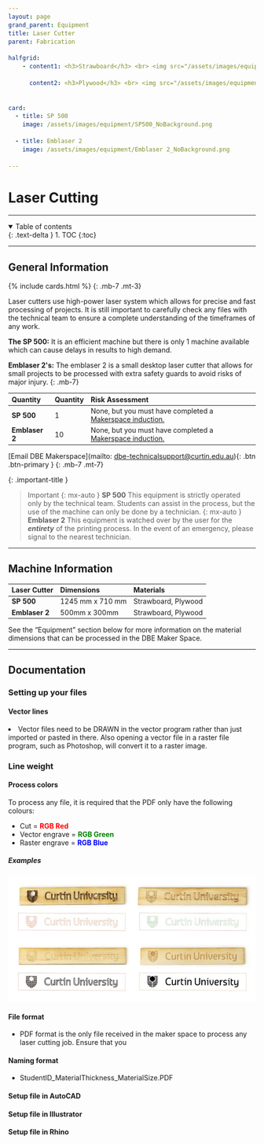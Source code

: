 ```yaml
---
layout: page
grand_parent: Equipment
title: Laser Cutter
parent: Fabrication

halfgrid: 
    - content1: <h3>Strawboard</h3> <br> <img src="/assets/images/equipment/vector_example.gif" alt="vector example">
        
      content2: <h3>Plywood</h3> <br> <img src="/assets/images/equipment/vector_example.gif" alt="vector example">


card:
  - title: SP 500
    image: /assets/images/equipment/SP500_NoBackground.png

  - title: Emblaser 2
    image: /assets/images/equipment/Emblaser 2_NoBackground.png

---
```


# Laser Cutting

---

<details open markdown="block">
  <summary>
    Table of contents
  </summary>
  {: .text-delta }
1. TOC
{:toc}
</details>

---

## General Information

{% include cards.html %}
{: .mb-7 .mt-3}

Laser cutters use high-power laser system which allows for precise and fast processing of projects. It is still important to carefully check any files with the technical team to ensure a complete understanding of the timeframes of any work. 

**The SP 500:** It is an efficient machine but there is only 1 machine available which can cause delays in results to high demand.

**Emblaser 2's:** The emblaser 2 is a small desktop laser cutter that allows for small projects to be processed with extra safety guards to avoid risks of major injury.
{: .mb-7}

| Quantity | Quantity | Risk Assessment |
|:-|:-|:-|
| **SP 500** | 1 | None, but you must have completed a [Makerspace induction.](https://siso.curtin.edu.au/sodbe//) | 
| **Emblaser 2** | 10 | None, but you must have completed a [Makerspace induction.](https://siso.curtin.edu.au/sodbe//) | 


[Email DBE Makerspace](mailto: dbe-technicalsupport@curtin.edu.au){: .btn .btn-primary }
{: .mb-7 .mt-7}

{: .important-title }
> Important
>{: mx-auto }
> **SP 500**
> This equipment is strictly operated only by the technical team. Students can assist in the process, but the use of the machine can only be done by a technician.
> {: mx-auto }
>**Emblaser 2**
> This equipment is watched over by the user for the ***entirety*** of the printing process. In the event of an emergency, please signal to the nearest technician.


---

## Machine Information

| Laser Cutter                          | Dimensions                |  Materials                | 
|:--------------------------------------|:--------------------------|:--------------------------|
| **SP 500**                            | 1245 mm x 710 mm          | Strawboard, Plywood       |
| **Emblaser 2**                        | 500mm x 300mm             | Strawboard, Plywood       | 


See the “Equipment” section below for more information on the material dimensions that can be processed in the DBE Maker Space.

---

## Documentation



### Setting up your files

#### Vector lines



<li> Vector files need to be DRAWN in the vector program rather than just imported or pasted in there. Also opening a vector file in a raster file program, such as Photoshop, will convert it to a raster image. </li> 


### Line weight

#### Process colors
To process any file, it is required that the PDF only have the following colours:
 
<ul>
    <li> Cut = <strong style="color: red;"> RGB Red </strong> </li>
    <li> Vector engrave = <strong style="color: green;"> RGB Green </strong> </li>
    <li> Raster engrave = <strong style="color: blue;"> RGB Blue </strong> </li>
</ul>

##### Examples

![laser cutting examples](/assets/images/equipment/laser_cutting_examples.jpg)

#### File format
- PDF format is the only file received in the maker space to process any laser cutting job. Ensure that you 

#### Naming format
- StudentID_MaterialThickness_MaterialSize.PDF


#### Setup file in AutoCAD

#### Setup file in Illustrator

#### Setup file in Rhino
